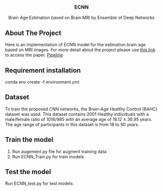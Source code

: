 <div id="top"></div>

<br />
<div align="center">

<h3 align="center">ECNN</h3>

  <p align="center">
    Brain Age Estimation based on Brain MRI by Ensemble of Deep Networks
  </p>
</div>


<!-- ABOUT THE PROJECT -->
## About The Project

Here is an implementation of ECNN model for the estimation brain age  based on MRI images. 
For more detail about the project please use [this link](https://ieeexplore.ieee.org/document/9377399) to access the paper.
[Pipeline](/images/ECNN.png)

## Requirement installation

conda env create -f environment.yml

## Dataset
To train the proposed CNN networks, the Brain-Age Healthy Control (BAHC) dataset was used. This dataset contains 2001 Healthy individuals with a male/female ratio of 1016/985 with an average age of 18.12 ± 36.95 years. The age range of participants in this dataset is from 18 to 90 years. 

## Train the model

1. Run augement.py file for augment training data
2. Run ECNN_Train.py for train models

## Test the model

 Run ECNN_test.py for test models




